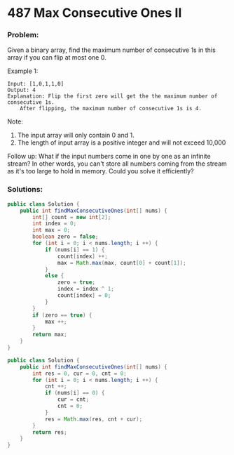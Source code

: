 # 487 Max Consecutive Ones II

### Problem:

Given a binary array, find the maximum number of consecutive 1s in this array if you can flip at most one 0.

Example 1:
```
Input: [1,0,1,1,0]
Output: 4
Explanation: Flip the first zero will get the the maximum number of consecutive 1s.
    After flipping, the maximum number of consecutive 1s is 4.
```

Note:

1. The input array will only contain 0 and 1.
2. The length of input array is a positive integer and will not exceed 10,000

Follow up:
What if the input numbers come in one by one as an infinite stream? In other words, you can't store all numbers coming from the stream as it's too large to hold in memory. Could you solve it efficiently?

### Solutions:

```java
public class Solution {
    public int findMaxConsecutiveOnes(int[] nums) {
        int[] count = new int[2];
        int index = 0;
        int max = 0;
        boolean zero = false;
        for (int i = 0; i < nums.length; i ++) {
            if (nums[i] == 1) {
                count[index] ++;
                max = Math.max(max, count[0] + count[1]);
            }
            else {
                zero = true;
                index = index ^ 1;
                count[index] = 0;
            }
        }
        if (zero == true) {
            max ++;
        }
        return max;
    }
}
```

```java
public class Solution {
    public int findMaxConsecutiveOnes(int[] nums) {
        int res = 0, cur = 0, cnt = 0;
        for (int i = 0; i < nums.length; i ++) {
            cnt ++;
            if (nums[i] == 0) {
                cur = cnt;
                cnt = 0;
            } 
            res = Math.max(res, cnt + cur);
        }
        return res;
    }
}
```